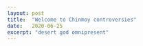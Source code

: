 ```yaml
---
layout: post
title:  "Welcome to Chinmoy controversies"
date:   2020-06-25
excerpt: "desert god omnipresent"
---
```

